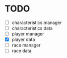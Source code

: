 # TODO
- [ ] characteristics manager
- [ ] characteristics data
- [ ] player manager
- [x] player data
- [ ] race manager
- [ ] race data
